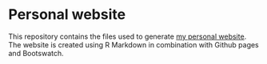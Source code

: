 # Personal website

This repository contains the files used to generate [my personal website](https://mirkosignorelli.github.io/). The website is created using R Markdown in combination with Github pages and Bootswatch.
